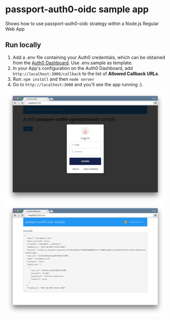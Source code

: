 # passport-auth0-oidc sample app

Shows how to use passport-auth0-oidc strategy within a Node.js Regular Web App

## Run locally

1. Add a .env file containing your Auth0 credentials, which can be obtained from the [Auth0 Dashboard](https://manage.auth0.com). Use .env.sample as template.
2. In your App's configuration on the Auth0 Dashboard, add `http://localhost:3000/callback` to the list of **Allowed Callback URLs**. 
3. Run: `npm install` and then `node server`
4. Go to `http://localhost:3000` and you'll see the app running :).

![](./screenshot-login-page.png)
![](./screenshot-user-page.png)